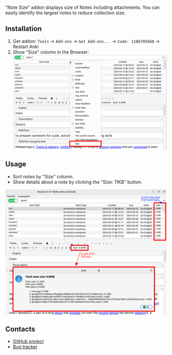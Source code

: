 "Note Size" addon displays size of Notes including attachments.
You can easily identify the largest notes to reduce collection size.

## Installation

1. Get addon: `Tools` -> `Add-ons` -> `Get Add-ons...` -> `Code: 1188705668` -> Restart Anki
2. Show "Size" column in the Browser:  
   ![](https://raw.githubusercontent.com/Aleks-Ya/note-size-anki-addon/main/description/display_column.png)

## Usage

- Sort notes by "Size" column.
- Show details about a note by clicking the "Size: 11KB" button.

![](https://raw.githubusercontent.com/Aleks-Ya/note-size-anki-addon/main/description/column_shown.png)

## Contacts

- [GitHub project](https://github.com/Aleks-Ya/note-size-anki-addon)
- [Bug tracker](https://github.com/Aleks-Ya/note-size-anki-addon/issues)
